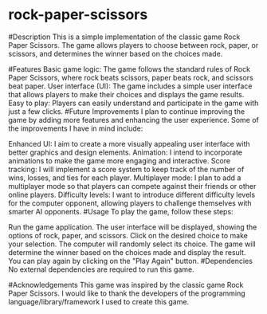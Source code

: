 # rock-paper-scissors

#Description
This is a simple implementation of the classic game Rock Paper Scissors. The game allows players to choose between rock, paper, or scissors, and determines the winner based on the choices made.

#Features
Basic game logic: The game follows the standard rules of Rock Paper Scissors, where rock beats scissors, paper beats rock, and scissors beat paper.
User interface (UI): The game includes a simple user interface that allows players to make their choices and displays the game results.
Easy to play: Players can easily understand and participate in the game with just a few clicks.
#Future Improvements
I plan to continue improving the game by adding more features and enhancing the user experience. Some of the improvements I have in mind include:

Enhanced UI: I aim to create a more visually appealing user interface with better graphics and design elements.
Animation: I intend to incorporate animations to make the game more engaging and interactive.
Score tracking: I will implement a score system to keep track of the number of wins, losses, and ties for each player.
Multiplayer mode: I plan to add a multiplayer mode so that players can compete against their friends or other online players.
Difficulty levels: I want to introduce different difficulty levels for the computer opponent, allowing players to challenge themselves with smarter AI opponents.
#Usage
To play the game, follow these steps:

Run the game application.
The user interface will be displayed, showing the options of rock, paper, and scissors.
Click on the desired choice to make your selection.
The computer will randomly select its choice.
The game will determine the winner based on the choices made and display the result.
You can play again by clicking on the "Play Again" button.
#Dependencies
No external dependencies are required to run this game.

#Acknowledgements
This game was inspired by the classic game Rock Paper Scissors.
I would like to thank the developers of the programming language/library/framework I used to create this game.
